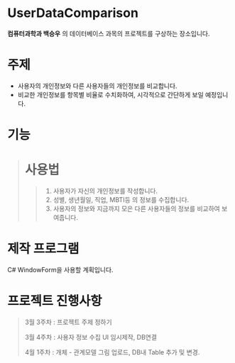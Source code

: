 # UserDataComparison

__컴퓨터과학과 백승우__ 의 데이터베이스 과목의 프로젝트를 구상하는 장소입니다.

# 주제
* 사용자의 개인정보와 다른 사용자들의 개인정보를 비교합니다.
* 비교한 개인정보를 항목별 비율로 수치화하여, 시각적으로 간단하게 보일 예정입니다.

# 기능
> # 사용법
>  >1. 사용자가 자신의 개인정보를 작성합니다.
>  >2. 성별, 생년월일, 직업, MBTI등 의 정보를 수집합니다.
>  >3. 사용자의 정보와 지금까지 모은 다른 사용자들의 정보를 비교하여 보여줍니다.

# 제작 프로그램
C# WindowForm을 사용할 계획입니다.

# 프로젝트 진행사항

> 3월 3주차 : 프로젝트 주제 정하기
> 
> 3월 4주차 : 사용자 정보 수집 UI 임시제작, DB연결
>
> 4월 1주차 : 개체 - 관계모델 그림 업로드, DB내 Table 추가 및 변경.
